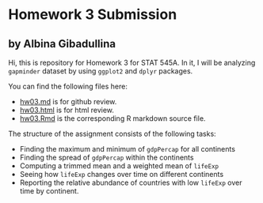 # Homework 3 Submission
## by Albina Gibadullina

Hi, this is repository for Homework 3 for STAT 545A. In it, I will be analyzing `gapminder` dataset by using `ggplot2` and `dplyr` packages.

You can find the following files here:
- [hw03.md](https://github.com/STAT545-UBC-students/hw03-albina23/blob/master/hw03.md) is for github review.
- [hw03.html](https://github.com/STAT545-UBC-students/hw03-albina23/blob/master/hw03.html) is for html review.
- [hw03.Rmd](https://github.com/STAT545-UBC-students/hw03-albina23/blob/master/hw03.Rmd) is the corresponding R markdown source file.

The structure of the assignment consists of the following tasks:
- Finding the maximum and minimum of `gdpPercap` for all continents
- Finding the spread of `gdpPercap` within the continents
- Computing a trimmed mean and a weighted mean of `lifeExp`
- Seeing how `lifeExp` changes over time on different continents
- Reporting the relative abundance of countries with low `lifeExp` over time by continent.
